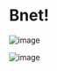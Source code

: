 # Bnet!

![image](https://user-images.githubusercontent.com/56988226/171324197-c20c6f80-54c5-46fa-9829-2adfb2cf77fd.png)

![image](https://user-images.githubusercontent.com/56988226/171324150-03f9df64-65a1-4cc6-919c-958bdc9c14eb.png)
